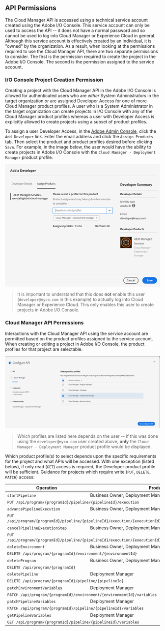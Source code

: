 ## API Permissions

The Cloud Manager API is accessed using a technical service account created using the Adobe I/O Console. This service account can only be used to access the API -- it does not have a normal password and so cannot be used to log into Cloud Manager or Experience Cloud in general. Although this service account is effectively created by an individual, it is "owned" by the organization. As a result, when looking at the permissions required to use the Cloud Manager API, there are two separate permissions to consider. The first is the permission required to create the project in the Adobe I/O Console. The second is the permission assigned to the service account.

### I/O Console Project Creation Permission

Creating a project with the Cloud Manager API in the Adobe I/O Console is allowed for authenticated users who are _either_ System Administrators in the target organization _or_ are assigned Developer Access for one of more Cloud Manager product profiles. A user who is a System Administrator in the target organization can create projects in I/O Console with any of the Cloud Manager product profiles whereas a user with Developer Access is explicitly allowed to create projects using a subset of product profiles.

To assign a user Developer Access, in the [Adobe Admin Console](https://adminconsole.adobe.com/), click the `Add Developer` link. Enter the email address and click the `Assign Products` tab. Then select the product and product profiles desired before clicking `Save`. For example, in the image below, the user would have the ability to create projects in Adobe I/O Console with the `Cloud Manager - Deployment Manager` product profile.

![Set Developer Access Product Profiles](img/add-developer.png)

> It is important to understand that this does **not** enable this user (`developer@myco.com` in this example) to actually log into Cloud Manager or Experience Cloud. This only enables this user to create projects in Adobe I/O Console.

### Cloud Manager API Permissions

Interactions with the Cloud Manager API using the service account are permitted based on the product profiles assigned to the service account. When creating or editing a project in Adobe I/O Console, the product profiles for that project are selectable.

![Set Service Account Product Profiles](img/api-product-profiles.png)

> Which profiles are listed here depends on the user -- if this was done using the `developer@myco.com` user created above, **only** the `Cloud Manager - Deployment Manager` product profile would be displayed.

Which product profile(s) to select depends upon the specific requirements for the project and what APIs will be accessed. With one exception (listed below), if only read (`GET`) access is required, the Developer product profile will be sufficient. Guidance for projects which require write (`PUT`, `DELETE`, `PATCH`) access:

<table>
    <thead>
        <tr>
            <th>Operation</th>
            <th>Product Profile(s)</th>
        </tr>
    </thead>
    <tbody>
        <tr>
            <td class="column--operation"><code>startPipeline</code></td>
            <td>Business Owner, Deployment Manager, Program Manager</td>
        </tr>
        <tr>
            <td colspan="2" class="column--uri"><code>PUT /api/program/{programId}/pipeline/{pipelineId}/execution</code></td>
        </tr>
        <tr>
            <td><code>advancePipelineExecution</code></td>
            <td>Business Owner, Deployment Manager, Program Manager</td>
        </tr>
        <tr>
            <td colspan="2" class="column--uri"><code>PUT /api/program/{programId}/pipeline/{pipelineId}/execution/{executionId}/phase/{phaseId}/step/{stepId}/advance</code></td>
        </tr>
        <tr>
            <td><code>cancelPipelineExecutionStep</code></td>
            <td>Business Owner, Deployment Manager, Program Manager</td>
        </tr>
        <tr>
            <td colspan="2" class="column--uri"><code>PUT /api/program/{programId}/pipeline/{pipelineId}/execution/{executionId}/phase/{phaseId}/step/{stepId}/cancel</code></td>
        </tr>
        <tr>
            <td><code>deleteEnvironment</code></td>
            <td>Business Owner, Deployment Manager</td>
        </tr>
        <tr>
            <td colspan="2" class="column--uri"><code>DELETE /api/program/{programId}/environment/{environmentId}</code></td>
        </tr>
        <tr>
            <td><code>deleteProgram</code></td>
            <td>Business Owner, Deployment Manager</td>
        </tr>
        <tr>
            <td colspan="2" class="column--uri"><code>DELETE /api/program/{programId}</code></td>
        </tr>
        <tr>
            <td><code>deletePipeline</code></td>
            <td>Deployment Manager</td>
        </tr>
        <tr>
            <td colspan="2" class="column--uri"><code>DELETE /api/program/{programId}/pipeline/{pipelineId}</code></td>
        </tr>
        <tr>
            <td><code>patchEnvironmentVariables</code></td>
            <td>Deployment Manager</td>
        </tr>
        <tr>
            <td colspan="2" class="column--uri"><code>PATCH /api/program/{programId}/environment/{environmentId}/variables</code></td>
        </tr>
        <tr>
            <td><code>patchPipelineVariables</code></td>
            <td>Deployment Manager</td>
        </tr>
        <tr>
            <td colspan="2" class="column--uri"><code>PATCH /api/program/{programId}/pipeline/{pipelineId}/variables</code></td>
        </tr>
        <tr>
            <td><code>getPipelineVariables</code></td>
            <td>Deployment Manager</td>
        </tr>
        <tr>
            <td colspan="2" class="column--uri"><code>GET /api/program/{programId}/pipeline/{pipelineId}/variables</code></td>
        </tr>
    </tbody>
</table>

<style type="text/css">
#kirbyMainContent p img {
  padding-top: 0;
  padding-bottom: 0;
}
#kirbyMainContent blockquote {
  background-color: rgb(240, 240, 240);
  margin-left: 1em;
}
#kirbyMainContent table tr:nth-child(2n) {
    background-color: inherit;
}
#kirbyMainContent .column--operation {
    width: 18em;
}
#kirbyMainContent .column--uri code {
    font-size: 60%;
}
</style>
